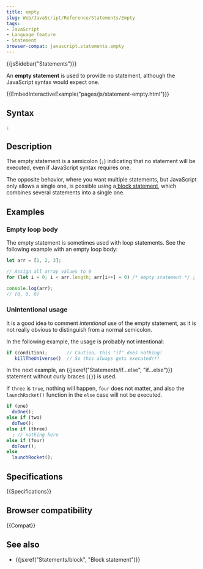 ```yaml
---
title: empty
slug: Web/JavaScript/Reference/Statements/Empty
tags:
- JavaScript
- Language feature
- Statement
browser-compat: javascript.statements.empty
---
```

{{jsSidebar("Statements")}}

An **empty statement** is used to provide no statement, although the JavaScript
syntax would expect one.

{{EmbedInteractiveExample("pages/js/statement-empty.html")}}

## Syntax

```js
;
```

## Description

The empty statement is a semicolon (`;`) indicating that no statement will be
executed, even if JavaScript syntax requires one.

The opposite behavior, where you want multiple statements, but JavaScript only
allows a single one, is possible using
a[ block statement](/en-US/docs/Web/JavaScript/Reference/Statements/block),
which combines several statements into a single one.

## Examples

### Empty loop body

The empty statement is sometimes used with loop statements. See the following
example with an empty loop body:

```js
let arr = [1, 2, 3];

// Assign all array values to 0
for (let i = 0; i < arr.length; arr[i++] = 0) /* empty statement */ ;

console.log(arr);
// [0, 0, 0]
```

### Unintentional usage

It is a good idea to comment *intentional* use of the empty statement, as it is
not really obvious to distinguish from a normal semicolon.

In the following example, the usage is probably not intentional:

```js example-bad
if (condition);       // Caution, this "if" does nothing!
   killTheUniverse()  // So this always gets executed!!!
```

In the next example, an
{{jsxref("Statements/if...else", "if...else")}} statement
without curly braces (`{}`) is used.

If `three` is `true`, nothing will happen, `four` does not matter, and also the
`launchRocket()` function in the `else` case will not be executed.

```js example-bad
if (one)
  doOne();
else if (two)
  doTwo();
else if (three)
  ; // nothing here
else if (four)
  doFour();
else
  launchRocket();
```

## Specifications

{{Specifications}}

## Browser compatibility

{{Compat}}

## See also

*   {{jsxref("Statements/block", "Block statement")}}
